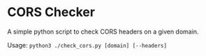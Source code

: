 # CORS Checker

A simple python script to check CORS headers on a given domain.  

Usage: `python3 ./check_cors.py [domain] [--headers]`  

